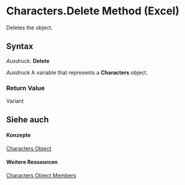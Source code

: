 
# Characters.Delete Method (Excel)

Deletes the object.


## Syntax

 _Ausdruck_. **Delete**

 _Ausdruck_ A variable that represents a **Characters** object.


### Return Value

Variant


## Siehe auch


#### Konzepte


[Characters Object](128c9ee4-8ba3-6d22-ad0f-9f20be1e24af.md)
#### Weitere Ressourcen


[Characters Object Members](http://msdn.microsoft.com/library/5172cea2-c939-9bbe-d751-304d4aafd9cf%28Office.15%29.aspx)